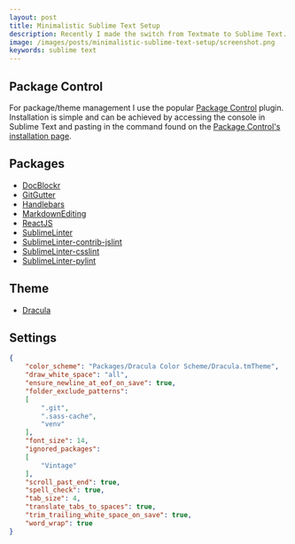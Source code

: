 ```yaml
---
layout: post
title: Minimalistic Sublime Text Setup
description: Recently I made the switch from Textmate to Sublime Text. Detailed below is my custom setup of Sublime Text 3.
image: /images/posts/minimalistic-sublime-text-setup/screenshot.png
keywords: sublime text
---
```


## Package Control

For package/theme management I use the popular [Package Control](https://sublime.wbond.net) plugin. Installation is simple and can be achieved by accessing the console in Sublime Text and pasting in the command found on the [Package Control's installation page](https://sublime.wbond.net/installation).

## Packages

- [DocBlockr](https://github.com/spadgos/sublime-jsdocs/)
- [GitGutter](https://github.com/jisaacks/GitGutter)
- [Handlebars](https://github.com/daaain/Handlebars)
- [MarkdownEditing](https://github.com/ttscoff/MarkdownEditing)
- [ReactJS](https://github.com/reactjs/sublime-react)
- [SublimeLinter](https://github.com/SublimeLinter/SublimeLinter)
- [SublimeLinter-contrib-jslint](https://github.com/devdoc/SublimeLinter-jslint)
- [SublimeLinter-csslint](https://github.com/SublimeLinter/SublimeLinter-csslint)
- [SublimeLinter-pylint](https://github.com/SublimeLinter/SublimeLinter-pylint)

## Theme

- [Dracula](https://github.com/zenorocha/dracula-theme)

## Settings

```json
{
	"color_scheme": "Packages/Dracula Color Scheme/Dracula.tmTheme",
	"draw_white_space": "all",
	"ensure_newline_at_eof_on_save": true,
	"folder_exclude_patterns":
	[
		".git",
		".sass-cache",
		"venv"
	],
	"font_size": 14,
	"ignored_packages":
	[
		"Vintage"
	],
	"scroll_past_end": true,
	"spell_check": true,
	"tab_size": 4,
	"translate_tabs_to_spaces": true,
	"trim_trailing_white_space_on_save": true,
	"word_wrap": true
}
```
